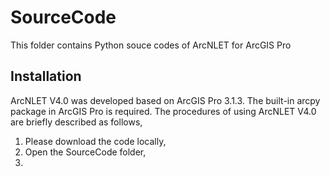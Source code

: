 # SourceCode
This folder contains Python souce codes of ArcNLET for ArcGIS Pro



Installation
-----------------------------------------------
ArcNLET V4.0 was developed based on ArcGIS Pro 3.1.3. The built-in arcpy package in ArcGIS Pro is required. The procedures of using ArcNLET V4.0 are briefly described as follows,

1. Please download the code locally,
2. Open the SourceCode folder,
3. 